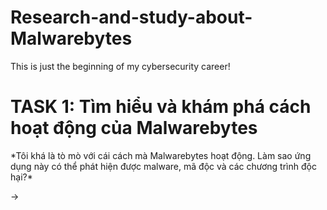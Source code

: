 # Research-and-study-about-Malwarebytes
This is just the beginning of my cybersecurity career!
<h1>TASK 1: Tìm hiểu và khám phá cách hoạt động của Malwarebytes</h1>

<p>*Tôi khá là tò mò với cái cách mà Malwarebytes hoạt động. Làm sao ứng dụng này có thể phát hiện được malware, mã độc và các chương trình độc hại?*</p>
→ 

 
